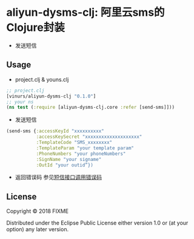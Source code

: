 # aliyun-dysms-clj: 阿里云sms的Clojure封装
* 发送短信

## Usage
* project.clj & youns.clj
```clojure
;; project.clj
[vinurs/aliyun-dysms-clj "0.1.0"]
;; your ns
(ns test (:require [aliyun-dysms-clj.core :refer [send-sms]]))
```

* 发送短信
```clojure
(send-sms {:accessKeyId "xxxxxxxxxx"
           :accessKeySecret "xxxxxxxxxxxxxxxxxxxx"
           :TemplateCode "SMS_xxxxxxxx"
           :TemplateParam "your template param"
           :PhoneNumbers "your phoneNumbers"
           :SignName "your signame"
           :OutId "your outid”})
```

* 返回错误码
参见[短信接口调用错误码](https://help.aliyun.com/knowledge_detail/57717.html?spm=a2c4g.11186623.2.9.VmRF7a)

## License

Copyright © 2018 FIXME

Distributed under the Eclipse Public License either version 1.0 or (at
your option) any later version.
